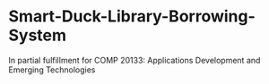 # Smart-Duck-Library-Borrowing-System
In partial fulfillment for COMP 20133: Applications Development and Emerging Technologies

